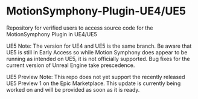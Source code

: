 # MotionSymphony-Plugin-UE4/UE5
Repository for verified users to access source code for the MotionSymphony Plugin in UE4/UE5


UE5 Note: The version for UE4 and UE5 is the same branch. Be aware that UE5 is still in Early Access so while Motion Symphony does appear to be running as intended on UE5, it is not officially supported. Bug fixes for the current version of Unreal Engine take prescedence.

UE5 Preview Note: This repo does not yet support the recently released UE5 Preview 1 on the Epic Marketplace. This update is currently being worked on and will be provided as soon as it is ready.

